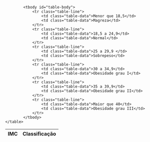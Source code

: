   <table id="table">
            <thead id="table-head">
                <th class="table-header-data">IMC</th>
                <th class="table-header-data">Classificação</th>
            </thead>

            <tbody id="table-body">
                <tr class="table-line">
                    <td class="table-data">Menor que 18,5</td>
                    <td class="table-data">Magreza</td>
                </tr>
                <tr class="table-line">
                    <td class="table-data">18,5 a 24,9</td>
                    <td class="table-data">Normal</td>
                </tr>
                <tr class="table-line">
                    <td class="table-data">25 a 29,9 </td>
                    <td class="table-data">Sobrepeso</td>
                </tr>
                <tr class="table-line">
                    <td class="table-data">30 a 34,9</td>
                    <td class="table-data">Obesidade grau I</td>
                </tr>
                <tr class="table-line">
                    <td class="table-data">35 a 39,9</td>
                    <td class="table-data">Obesidade grau II</td>
                </tr>
                <tr class="table-line">
                    <td class="table-data">Maior que 40</td>
                    <td class="table-data">Obesidade grau III</td>
                </tr>
            </tbody>
    </table>
